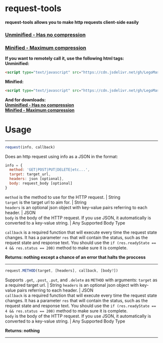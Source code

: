 request-tools
============
#### request-tools allows you to make http requests client-side easily  
### [Unminified - Has no compression](https://cdn.jsdelivr.net/gh/LegoMaster3650/useful-tools.js@1.0.0/request-tools/request-tools.js)  
### [Minified - Maximum compression](https://cdn.jsdelivr.net/gh/LegoMaster3650/useful-tools.js@1.0.0/request-tools/request-tools.min.js)  
  
**If you want to remotely call it, use the following html tags:**  
**Unminified:**  
```html
<script type="text/javascript" src="https://cdn.jsdelivr.net/gh/LegoMaster3650/useful-tools.js@1.0.0/request-tools/request-tools.js"></script>
```  
**Minified:**  
```html
<script type="text/javascript" src="https://cdn.jsdelivr.net/gh/LegoMaster3650/useful-tools.js@1.0.0/request-tools/request-tools.min.js"></script>
```  
  
**And for downloads:**  
[**Unminified - Has no compression**](https://cdn.jsdelivr.net/gh/LegoMaster3650/useful-tools.js@1.0.0/request-tools/request-tools.js)  
[**Minified - Maximum compression**](https://cdn.jsdelivr.net/gh/LegoMaster3650/useful-tools.js@1.0.0/request-tools/request-tools.min.js)  
  
Usage
=====  
----------------------------------------------  
```js
request(info, callback)
```  
Does an http request using info as a JSON in the format:  
```js
info = {
  method: 'GET|POST|PUT|DELETE|etc...',
  target: target_url,
  headers: json [optional],
  body: request_body [optional]
}
```  
`method` is the method to use for the HTTP request. | String  
`target` is the target url to aim for. | String  
`headers` is an optional json object with key-value pairs referring to each header. | JSON  
`body` is the body of the HTTP request. If you use JSON, it automatically is converted to a key-value string. | Any Supported Body Type  
  
`callback` is a required function that will execute every time the request state changes. It has a parameter `res` that will contain the status, such as the request state and response text. You should use the `if (res.readyState == 4 && res.status == 200)` method to make sure it is complete.  
  
**Returns: nothing except a chance of an error that halts the proccess**
  
----------------------------------------------  
```js
request.METHOD(target, [headers], callback, [body?])
```  
Supports `.get`, `.post`, `.put`, and `.delete` as `METHOD` with arguments:
`target` as a required target url. | String
`headers` is an optional json object with key-value pairs referring to each header. | JSON  
`callback` is a required function that will execute every time the request state changes. It has a parameter `res` that will contain the status, such as the request state and response text. You should use the `if (res.readyState == 4 && res.status == 200)` method to make sure it is complete.  
`body` is the body of the HTTP request. If you use JSON, it automatically is converted to a key-value string. | Any Supported Body Type  

**Returns: nothing**  
  
----------------------------------------------  
